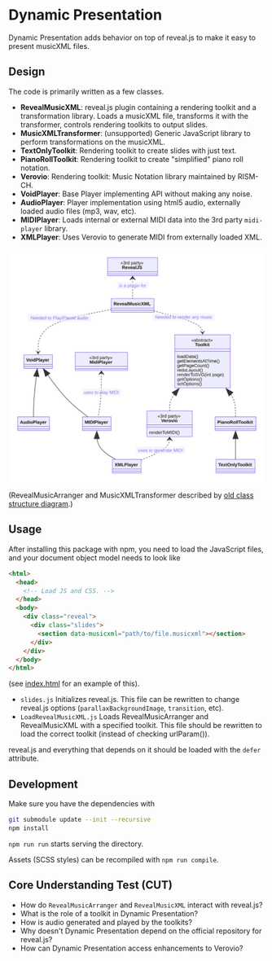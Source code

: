 # Dynamic Presentation

Dynamic Presentation adds behavior on top of reveal.js to
make it easy to present musicXML files.

## Design

The code is primarily written as a few classes.

- **RevealMusicXML**: reveal.js plugin containing a rendering toolkit and a transformation library. Loads a musicXML file, transforms it with the transformer, controls rendering toolkits to output slides.
- **MusicXMLTransformer**: (unsupported) Generic JavaScript library to perform transformations on the musicXML.
- **TextOnlyToolkit**: Rendering toolkit to create slides with just text.
- **PianoRollToolkit**: Rendering toolkit to create "simplified" piano roll notation.
- **Verovio**: Rendering toolkit: Music Notation library maintained by RISM-CH.
- **VoidPlayer**: Base Player implementing API without making any noise.
- **AudioPlayer**: Player implementation using html5 audio, externally loaded audio files (mp3, wav, etc).
- **MIDIPlayer**: Loads internal or external MIDI data into the 3rd party `midi-player` library.
- **XMLPlayer**: Uses Verovio to generate MIDI from externally loaded XML.

![Diagram of Class Structure](docs/classDiagram.svg)

(RevealMusicArranger and MusicXMLTransformer described by [old class structure diagram](docs/structure.svg).)

## Usage

After installing this package with npm, you need to load the JavaScript files,
and your document object model needs to look like

```html
<html>
  <head>
    <!-- Load JS and CSS. -->
  </head>
  <body>
    <div class="reveal">
      <div class="slides">
        <section data-musicxml="path/to/file.musicxml"></section>
      </div>
    </div>
  </body>
</html>
```

(see [index.html](index.html) for an example of this).

- `slides.js` Initializes reveal.js. This file can be rewritten to change reveal.js options
  (`parallaxBackgroundImage`, `transition`, etc).
- `LoadRevealMusicXML.js` Loads RevealMusicArranger and RevealMusicXML with a specified toolkit.
  This file should be rewritten to load the correct toolkit (instead of checking urlParam()).

reveal.js and everything that depends on it should be loaded with the `defer` attribute.

## Development

Make sure you have the dependencies with

```sh
git submodule update --init --recursive
npm install
```

`npm run run` starts serving the directory.

Assets (SCSS styles) can be recompiled with `npm run compile`.

## Core Understanding Test (CUT)

- How do `RevealMusicArranger` and `RevealMusicXML` interact with reveal.js?
- What is the role of a toolkit in Dynamic Presentation?
- How is audio generated and played by the toolkits?
- Why doesn't Dynamic Presentation depend on the official repository for reveal.js?
- How can Dynamic Presentation access enhancements to Verovio?
